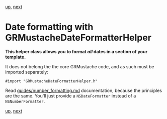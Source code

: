 [up](../README.md), [next]()

Date formatting with GRMustacheDateFormatterHelper
==================================================

**This helper class allows you to format *all* dates in a section of your template.**

It does not belong the the core GRMustache code, and as such must be imported separately:

    #import "GRMustacheDateFormatterHelper.h"

Read [guides/number_formatting.md](number_formatting.md) documentation, because the principles are the same. You'll just provide a `NSDateFormatter` instead of a `NSNumberFormatter`.

[up](../README.md), [next]()
